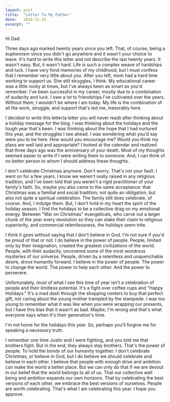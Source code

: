 ```yaml
---
layout: post
title:  "Letter To My Father"
date:   2016-12-25  
excerpt: ""
---
```

Hi Dad.

Three days ago marked twenty years since you left. That, of course, being a euphemism since you didn't go anywhere and it wasn't your choice to leave. It's hard to write this letter and not describe the last twenty years. It wasn't easy. But, it wasn't hard. Life is such a complex weave of hardships and luck. I have very fond memories of my childhood, but I must confess that I remember very little about you. After you left, mom had a hard time working to support us. She still struggles, I think. My educational career was a little rocky at times, but I've always been as smart as you'd remember. I've been successful in my career, mostly due to a combination of audacity and luck. I owe a lot to friendships I've cultivated over the years. Without them, I wouldn't be where I am today. My life is the combination of all the work, struggle, and support that's led me, inexorably here.

I decided to write this letter(a letter you will never read) after thinking about a holiday message for the blog. I was thinking about the holidays and the tough year that's been. I was thinking about the hope that I had nurtured this year, and the struggles I see ahead. I was wondering what you'd say were you to be here. How would you encourage me? Would you think my plans are well laid and appropriate? I looked at the calendar and realized that three days ago was the anniversary of your death. Most of my thoughts seemed easier to write if I were writing them to someone. And, I can think of no better person to whom I should address these thoughts.

I don't celebrate Christmas anymore. Don't worry. That's not your fault. I went on for a few years. I know we weren't really raised in any religious tradition, and I've been told that you weren't a rigid practitioner of your family's faith. So, maybe you also came to the same acceptance: that Christmas was a familial and social tradition; not quite an obligation, but also not quite a spiritual celebration. The family still does celebrate, of course. And, I indulge them. But, I don't hold in my heart the spirit of the holiday season. I find the holidays to be a collective drag on my emotional energy. Between "War on Christmas" evangelicals, who carve out a larger chunk of the year every revolution so they can stake their claim to religious superiority, and commercial relentlessness, the holidays seem trite.

I think it goes without saying that I don't believe in God. I'm not sure if you'd be proud of that or not. I do believe in the power of people. People, limited only by their imagination, created the greatest civilizations of the world. People, with their audacity, uncovered some of the most wondrous mysteries of our universe. People, driven by a relentless and unquenchable desire, drove humanity forward. I believe in the power of people. The power to change the world. The power to help each other. And the power to persevere.

Unfortunately, most of what I see this time of year isn't a celebration of people and their limitless potential. It's a fight over coffee cups and "Happy Holidays." It's a mad dash through the shopping centers to buy that perfect gift, not caring about the young mother trampled by the stampede. I was too young to remember what it was like when you were wrapping our presents, but I have this bias that it wasn't as bad. Maybe, I'm wrong and that's what everyone says when it's their generation's time.

I'm not home for the holidays this year. So, perhaps you'll forgive me for speaking a necessary truth.

I remember one time Justin and I were fighting, and you told me that brothers fight. But in the end, they always stay brothers. That's the power of people. To hold the bonds of our humanity together. I don't celebrate Christmas, or believe in God, but I do believe we should celebrate and believe in each other. I believe that people with enough drive and ambition can make the world a better place. But we can only do that if we are devout in our belief that the world belongs to all of us. That our collective well being and ambition expands our own horizons. That by celebrating the best versions of each other, we embrace the best versions of ourselves. People are worth celebrating. That's what I am celebrating this year. I hope you approve.
